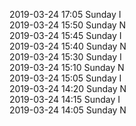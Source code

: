 2019-03-24 17:05 Sunday  I  
2019-03-24 15:50 Sunday  N  
2019-03-24 15:45 Sunday  I  
2019-03-24 15:40 Sunday  N  
2019-03-24 15:30 Sunday  I  
2019-03-24 15:10 Sunday  N  
2019-03-24 15:05 Sunday  I  
2019-03-24 14:20 Sunday  N  
2019-03-24 14:15 Sunday  I  
2019-03-24 14:05 Sunday  N  
